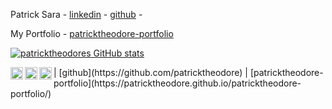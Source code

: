 Patrick Sara - [linkedin](https://www.linkedin.com/in/patrick-sara-8186a3170/) - [github](https://github.com/patricktheodore) - 

My Portfolio - [patricktheodore-portfolio](https://patricktheodore.github.io/patricktheodore-portfolio/)

[![patricktheodores GitHub stats](https://github-readme-stats.vercel.app/api?username=patricktheodore&theme=dark&show_icons=true)](https://github.com/patricktheodore/github-readme-stats)

<a href="https://twitter.com/PatrickSara7">
  <img align="left" alt="Patrick's Twitter" width="20px" src="https://cdn.jsdelivr.net/npm/simple-icons@v3/icons/twitter.svg" />
</a>
<a href="https://www.instagram.com/patrick_theodore_/">
  <img align="left" alt="Patricks's Instagram" width="20px" src="https://cdn.jsdelivr.net/npm/simple-icons@v3/icons/instagram.svg" />
</a>
<a href="https://www.linkedin.com/in/patrick-sara-8186a3170/">
  <img align="left" alt="Patrick's LinkedIn" width="20px" src="https://cdn.jsdelivr.net/npm/simple-icons@v3/icons/linkedin.svg" />
</a> | [github](https://github.com/patricktheodore) | [patricktheodore-portfolio](https://patricktheodore.github.io/patricktheodore-portfolio/)

